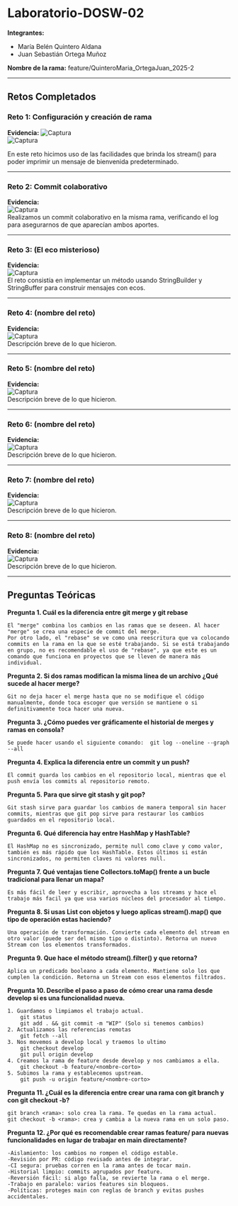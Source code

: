 # Laboratorio-DOSW-02

**Integrantes:**
- María Belén Quintero Aldana  
- Juan Sebastián Ortega Muñoz  

**Nombre de la rama:** feature/QuinteroMaria_OrtegaJuan_2025-2  

---

## Retos Completados

### Reto 1: Configuración y creación de rama
**Evidencia:**
![Captura](./Quintero_Ortega/imagenes/reto1.png)  
![Captura](./Quintero_Ortega/imagenes/reto1salida.png)  

En este reto hicimos uso de las facilidades que brinda los stream() para poder imprimir un mensaje de bienvenida predeterminado.


---

### Reto 2: Commit colaborativo
**Evidencia:**  
![Captura](./Quintero_Ortega/imagenes/reto2_log.png)  
Realizamos un commit colaborativo en la misma rama, verificando el log para asegurarnos de que aparecían ambos aportes.  

---

### Reto 3: (El eco misterioso)
**Evidencia:**  
![Captura](./Quintero_Ortega/imagenes/reto3.png)  
El reto consistía en implementar un método usando StringBuilder y StringBuffer para construir mensajes con ecos. 

---

### Reto 4: (nombre del reto)
**Evidencia:**  
![Captura](./Quintero_Ortega/imagenes/reto4.png)  
Descripción breve de lo que hicieron.  

---

### Reto 5: (nombre del reto)
**Evidencia:**  
![Captura](./Quintero_Ortega/imagenes/reto5.png)  
Descripción breve de lo que hicieron.  

---

### Reto 6: (nombre del reto)
**Evidencia:**  
![Captura](./Quintero_Ortega/imagenes/reto6.png)  
Descripción breve de lo que hicieron.  

---

### Reto 7: (nombre del reto)
**Evidencia:**  
![Captura](./Quintero_Ortega/imagenes/reto7.png)  
Descripción breve de lo que hicieron.  

---

### Reto 8: (nombre del reto)
**Evidencia:**  
![Captura](./Quintero_Ortega/imagenes/reto8.png)  
Descripción breve de lo que hicieron.  

---

## Preguntas Teóricas
**Pregunta 1. Cuál es la diferencia entre git merge y git rebase**

	El "merge" combina los cambios en las ramas que se deseen. Al hacer "merge" se crea una especie de commit del merge. 
	Por otro lado, el "rebase" se ve como una reescritura que va colocando commits en la rama en la que se esté trabajando. Si se está trabajando en grupo, no es recomendable el uso de "rebase", ya que este es un comando que funciona en proyectos que se lleven de manera más individual.

**Pregunta 2. Si dos ramas modifican la misma línea de un archivo ¿Qué sucede al hacer merge?**

	Git no deja hacer el merge hasta que no se modifique el código manualmente, donde toca escoger que versión se mantiene o si definitivamente toca hacer una nueva.

**Pregunta 3. ¿Cómo puedes ver gráficamente el historial de merges y ramas en consola?**

	Se puede hacer usando el siguiente comando:  git log --oneline --graph --all

**Pregunta 4. Explica la diferencia entre un commit y un push?**

	El commit guarda los cambios en el repositorio local, mientras que el push envía los commits al repositorio remoto.

**Pregunta 5. Para que sirve git stash y git pop?**

	Git stash sirve para guardar los cambios de manera temporal sin hacer commits, mientras que git pop sirve para restaurar los cambios guardados en el repositorio local.

**Pregunta 6. Qué diferencia hay entre HashMap y HashTable?**

	El HashMap no es sincronizado, permite null como clave y como valor, también es más rápido que los HashTable. Estos últimos si están sincronizados, no permiten claves ni valores null.

**Pregunta 7. Qué ventajas tiene Collectors.toMap() frente a un bucle tradicional para llenar un mapa?**

	Es más fácil de leer y escribir, aprovecha a los streams y hace el trabajo más facil ya que usa varios núcleos del procesador al tiempo.

**Pregunta 8. Si usas List con objetos y luego aplicas stream().map() que tipo de operación estas haciendo?**

	Una operación de transformación. Convierte cada elemento del stream en otro valor (puede ser del mismo tipo o distinto). Retorna un nuevo Stream con los elementos transformados.

**Pregunta 9. Que hace el método stream().filter() y que retorna?** 

	Aplica un predicado booleano a cada elemento. Mantiene solo los que cumplen la condición. Retorna un Stream con esos elementos filtrados.

**Pregunta 10. Describe el paso a paso de cómo crear una rama desde develop si es una funcionalidad nueva.**

	1. Guardamos o limpiamos el trabajo actual.
		git status
		git add . && git commit -m "WIP" (Solo si tenemos cambios)
	2. Actualizamos las referencias remotas
		git fetch --all
	3. Nos movemos a develop local y traemos lo ultimo
		git checkout develop
		git pull origin develop
	4. Creamos la rama de feature desde develop y nos cambiamos a ella.
		git checkout -b feature/<nombre-corto>
	5. Subimos la rama y establecemos upstream.
		git push -u origin feature/<nombre-corto>


**Pregunta 11. ¿Cuál es la diferencia entre crear una rama con git branch y con git checkout -b?**

	git branch <rama>: solo crea la rama. Te quedas en la rama actual.
	git checkout -b <rama>: crea y cambia a la nueva rama en un solo paso.

**Pregunta 12. ¿Por qué es recomendable crear ramas feature/ para nuevas funcionalidades en lugar de trabajar en main directamente?**

	-Aislamiento: los cambios no rompen el código estable.
	-Revisión por PR: código revisado antes de integrar.
	-CI segura: pruebas corren en la rama antes de tocar main.
	-Historial limpio: commits agrupados por feature.
	-Reversión fácil: si algo falla, se revierte la rama o el merge.
	-Trabajo en paralelo: varios features sin bloqueos.
	-Políticas: proteges main con reglas de branch y evitas pushes accidentales.
